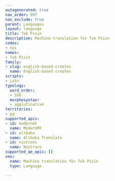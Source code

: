 ```yaml
---
autogenerated: true
nav_order: 997
nav_exclude: true
parent: Languages
layout: language
title: Tok Pisin
description: Machine translation for Tok Pisin
codes:
- tpi
names:
- Tok Pisin
family:
- slug: english-based-creoles
  name: English-based creoles
scripts:
- Latn
typology:
  word_order:
  - SVO
  morphosyntax:
  - agglutinative
territories:
- pg
supported_apis:
- id: modernmt
  name: ModernMT
- id: alibaba
  name: Alibaba Translate
- id: niutrans
  name: Niutrans
supported_qe_apis: []
seo:
  name: Machine translation for Tok Pisin
  type: Language

---
```


